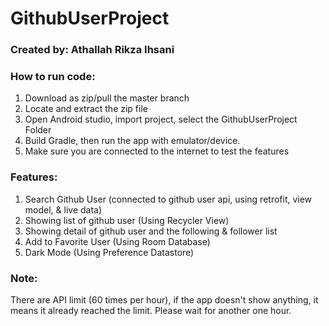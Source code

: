 # GithubUserProject

### Created by: Athallah Rikza Ihsani

### How to run code:
1. Download as zip/pull the master branch
2. Locate and extract the zip file
3. Open Android studio, import project, select the GithubUserProject Folder
4. Build Gradle, then run the app with emulator/device.
5. Make sure you are connected to the internet to test the features

### Features:
1. Search Github User (connected to github user api, using retrofit, view model, & live data)
2. Showing list of github user (Using Recycler View)
3. Showing detail of github user and the following & follower list
4. Add to Favorite User (Using Room Database)
5. Dark Mode (Using Preference Datastore)

### Note:
There are API limit (60 times per hour), if the app doesn't show anything, it means it already reached the limit. Please wait for another one hour.
